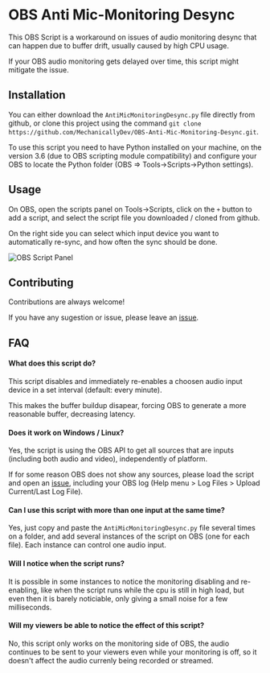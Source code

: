 # OBS Anti Mic-Monitoring Desync

This OBS Script is a workaround on issues of audio monitoring desync that can happen due to buffer drift, usually caused by high CPU usage.

If your OBS audio monitoring gets delayed over time, this script might mitigate the issue.


## Installation

You can either download the `AntiMicMonitoringDesync.py` file directly from github, or clone this project using the command `git clone https://github.com/MechanicallyDev/OBS-Anti-Mic-Monitoring-Desync.git`.

To use this script you need to have Python installed on your machine, on the version 3.6 (due to OBS scripting module compatibility) and configure your OBS to locate the Python folder (OBS => Tools->Scripts->Python settings).


## Usage

On OBS, open the scripts panel on Tools->Scripts, click on the `+` button to add a script, and select the script file you downloaded / cloned from github.

On the right side you can select which input device you want to automatically re-sync, and how often the sync should be done.

![OBS Script Panel](https://github.com/MechanicallyDev/OBS-Anti-Mic-Monitoring-Desync/blob/702686b032313de596f1033ca23b11812604900f/script%20panel.png)


## Contributing

Contributions are always welcome! 

If you have any sugestion or issue, please leave an [issue](https://github.com/MechanicallyDev/OBS-Anti-Mic-Monitoring-Desync/issues).


## FAQ

#### What does this script do?

This script disables and immediately re-enables a choosen audio input device in a set interval (default: every minute).

This makes the buffer buildup disapear, forcing OBS to generate a more reasonable buffer, decreasing latency.


#### Does it work on Windows / Linux?

Yes, the script is using the OBS API to get all sources that are inputs (including both audio and video), independently of platform.

If for some reason OBS does not show any sources, please load the script and open an [issue](https://github.com/MechanicallyDev/OBS-Anti-Mic-Monitoring-Desync/issues), including your OBS log (Help menu > Log Files > Upload Current/Last Log File).


#### Can I use this script with more than one input at the same time?

Yes, just copy and paste the `AntiMicMonitoringDesync.py` file several times on a folder, and add several instances of the script on OBS (one for each file). Each instance can control one audio input.


#### Will I notice when the script runs?

It is possible in some instances to notice the monitoring disabling and re-enabling, like when the script runs while the cpu is still in high load, but even then it is barely noticiable, only giving a small noise for a few milliseconds.


#### Will my viewers be able to notice the effect of this script?

No, this script only works on the monitoring side of OBS, the audio continues to be sent to your viewers even while your monitoring is off, so it doesn't affect the audio currenly being recorded or streamed.
